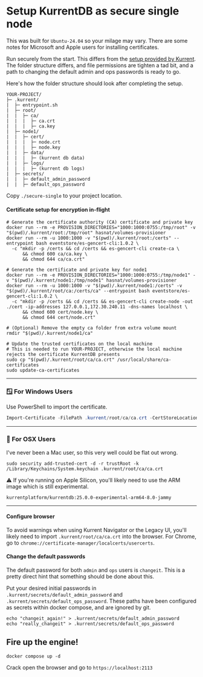 # Setup KurrentDB as secure single node

This was built for `Ubuntu-24.04` so your milage may vary. There are some notes for Microsoft and Apple users for installing certificates.

Run securely from the start. This differs from the [setup provided by Kurrent](https://github.com/kurrent-io/KurrentDB/blob/master/docker-compose.yml). 
The folder structure differs, and file permissions are tighten a tad bit, and a path to changing the default admin and ops passwords is ready to go.

Here's how the folder structure should look after completing the setup.

```
YOUR-PROJECT/
├─ .kurrent/
|  ├─ entrypoint.sh
|  ├─ root/
|  |  ├─ ca/
|  |  |  ├─ ca.crt
|  |  |  ├─ ca.key
|  ├─ node1/
|  |  ├─ cert/
|  |  |  ├─ node.crt
|  |  |  ├─ node.key
|  |  ├─ data/
|  |  |  ├─ (kurrent db data)
|  |  ├─ logs/
|  |  |  ├─ (kurrent db logs)
|  ├─ secrets/
|  |  ├─ default_admin_password
|  |  ├─ default_ops_password 
```

Copy `./secure-single` to your project location.

#### Certificate setup for encryption in-flight 

```shell
# Generate the certificate authority (CA) certificate and private key
docker run --rm -e PROVISION_DIRECTORIES="1000:1000:0755:/tmp/root" -v "$(pwd)/.kurrent/root:/tmp/root" hasnat/volumes-provisioner
docker run --rm -u 1000:1000 -v "$(pwd)/.kurrent/root:/certs" --entrypoint bash eventstore/es-gencert-cli:1.0.2 \
  -c "mkdir -p /certs && cd /certs && es-gencert-cli create-ca \
      && chmod 600 ca/ca.key \
      && chmod 644 ca/ca.crt"

# Generate the certificate and private key for node1
docker run --rm -e PROVISION_DIRECTORIES="1000:1000:0755:/tmp/node1" -v "$(pwd)/.kurrent/node1:/tmp/node1" hasnat/volumes-provisioner    
docker run --rm -u 1000:1000 -v "$(pwd)/.kurrent/node1:/certs" -v "$(pwd)/.kurrent/root/ca:/certs/ca" --entrypoint bash eventstore/es-gencert-cli:1.0.2 \
  -c "mkdir -p /certs && cd /certs && es-gencert-cli create-node -out ./cert -ip-addresses 127.0.0.1,172.30.240.11 -dns-names localhost \
      && chmod 600 cert/node.key \
      && chmod 644 cert/node.crt"

# (Optional) Remove the empty ca folder from extra volume mount       
rmdir "$(pwd)/.kurrent/node1/ca"
      
# Update the trusted certificates on the local machine
# This is needed to run YOUR-PROJECT, otherwise the local machine rejects the certificate KurrentDB presents
sudo cp "$(pwd)/.kurrent/root/ca/ca.crt" /usr/local/share/ca-certificates
sudo update-ca-certificates
```

---

### 🪟 For Windows Users

Use PowerShell to import the certificate.

```powershell
Import-Certificate -FilePath .kurrent/root/ca/ca.crt -CertStoreLocation Cert:\LocalMachine\Root
```

---

### 🍎 For OSX Users

I've never been a Mac user, so this very well could be flat out wrong. 

```
sudo security add-trusted-cert -d -r trustRoot -k /Library/Keychains/System.keychain .kurrent/root/ca/ca.crt
```

⚠️ If you're running on Apple Silicon, you'll likely need to use the ARM image which is still experimental. 

```
kurrentplatform/kurrentdb:25.0.0-experimental-arm64-8.0-jammy
```

---

#### Configure browser 

To avoid warnings when using Kurrent Navigator or the Legacy UI, you'll likely need to import `.kurrent/root/ca/ca.crt` 
into the browser. For Chrome, go to `chrome://certificate-manager/localcerts/usercerts`.

#### Change the default passwords

The default password for both `admin` and `ops` users is `changeit`. This is a pretty direct hint that something
should be done about this.

Put your desired initial passwords in `.kurrent/secrets/default_admin_password` and `.kurrent/secrets/default_ops_password`.
These paths have been configured as secrets within docker compose, and are ignored by git.

```shell
echo "changeit_again!" > .kurrent/secrets/default_admin_password
echo "really_changeit" > .kurrent/secrets/default_ops_password 
```

## Fire up the engine!

```shell
docker compose up -d
```

Crack open the browser and go to `https://localhost:2113`

